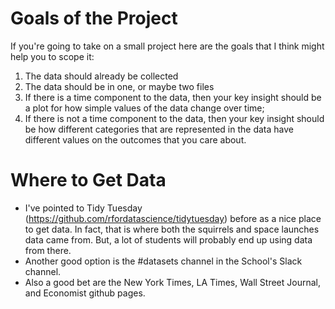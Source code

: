# Goals of the Project 

If you're going to take on a small project here are the goals that I think might help you to scope it: 

1. The data should already be collected 
2. The data should be in one, or maybe two files
3. If there is a time component to the data, then your key insight should be a plot for how simple values of the data change over time; 
4. If there is not a time component to the data, then your key insight should be how different categories that are represented in the data have different values on the outcomes that you care about. 

# Where to Get Data 

- I've pointed to Tidy Tuesday (https://github.com/rfordatascience/tidytuesday) before as a nice place to get data. In fact, that is where both the squirrels and space launches data came from. But, a lot of students will probably end up using data from there. 
- Another good option is the #datasets channel in the School's Slack channel. 
- Also a good bet are the New York Times, LA Times, Wall Street Journal, and Economist github pages. 
